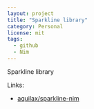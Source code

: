 ```yaml
---
layout: project
title: "Sparkline library"
category: Personal
license: mit
tags:
  - github
  - Nim
---
```


Sparkline library

Links:

* [aquilax/sparkline-nim](https://github.com/aquilax/sparkline-nim)
